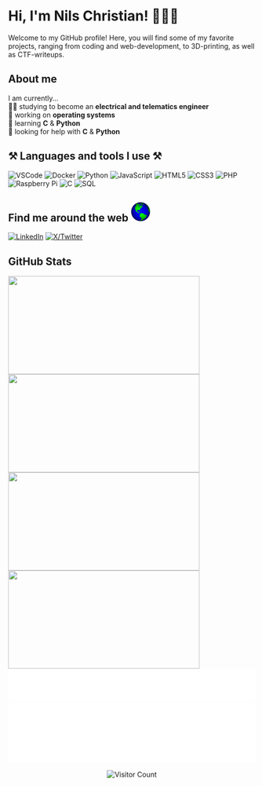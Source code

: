 # Hi, I'm Nils Christian! 👋👨‍💻

Welcome to my GitHub profile! Here, you will find some of my favorite projects, ranging from coding and web-development, to 3D-printing, as well as CTF-writeups.

## About me

I am currently...  
👨‍🎓 studying to become an **electrical and telematics engineer**  
🔭 working on **operating systems**  
🌱 learning **C** & **Python**  
🤔 looking for help with **C** & **Python**  

## ⚒️ Languages and tools I use ⚒️

![VSCode](https://img.shields.io/badge/-VSCode-007ACC?style=flat-square&logo=Visual%20Studio%20Code&logoColor=white)
![Docker](https://img.shields.io/badge/-Docker-2496ED?style=flat-square&logo=docker&logoColor=white)
![Python](https://img.shields.io/badge/-Python-3776AB?style=flat-square&logo=python&logoColor=white)
![JavaScript](https://img.shields.io/badge/-JavaScript-F7DF1E?style=flat-square&logo=javascript&logoColor=black)
![HTML5](https://img.shields.io/badge/-HTML5-E34F26?style=flat-square&logo=html5&logoColor=white)
![CSS3](https://img.shields.io/badge/-CSS3-1572B6?style=flat-square&logo=css3&logoColor=white)
![PHP](https://img.shields.io/badge/-PHP-777BB4?style=flat-square&logo=php&logoColor=white)
![Raspberry Pi](https://img.shields.io/badge/-Raspberry%20Pi-C51A4A?style=flat-square&logo=raspberry-pi&logoColor=white)
![C](https://img.shields.io/badge/-C-00599C?style=flat-square&logo=c&logoColor=white)
![SQL](https://img.shields.io/badge/-SQL-336791?style=flat-square&logo=mysql&logoColor=white)
<!--![Linux](https://img.shields.io/badge/-LINUX-336791?style=flat-square&logo=linux&logoColor=white)

<!--<h2 align="center">⚒️ Languages-Frameworks-Tools ⚒️</h2>
<br/>
<div align="center">
    <img src="https://skillicons.dev/icons?i=html,css,vscode,github,git,python,javascript,c,mysql,php,blender," />
    <img src="https://skillicons.dev/icons?i=nodejstypescript,express,firebase,mongodb,java,nextjs,flask" /><br>
    <img src="https://skillicons.dev/icons?i=instagram,facebook,twitter,linkedin,snapchat,raspberrypi,photoshop,powershell,illustrator,premiere,aftereffects,linux,wordpress,windows,notion" />
</div> -->

## Find me around the web <img alt="Globe🌍" height="40" src="images/globe.gif">

[![LinkedIn](https://img.shields.io/badge/-Nils%20Christian%20Wikstrøm-007ACC?style=flat-square&logo=LinkedIn&logoColor=white)](https://www.linkedin.com/in/nils-christian-wikstrøm-a481b5208/)
[![X/Twitter](https://img.shields.io/badge/-ニルス%20Halvorsen-333333?style=flat-square&logo=X&logoColor=white)](https://x.com/_nisken_)

<!-- Stats -->

## GitHub Stats

<!-- template -->  
<!--  
<a href="https://github.com/anuraghazra/github-readme-stats">
  <img height=200 align="center" src="https://github-readme-stats.vercel.app/api?username=anuraghazra" />
</a>
<a href="https://github.com/anuraghazra/convoychat">
  <img height=200 align="center" src="https://github-readme-stats.vercel.app/api/top-langs?username=anuraghazra&layout=compact&langs_count=8&card_width=320" />
</a> -->

<!-- [nilswikstrom's GitHub stats-Dark] -->  
<a href="https://github.com/anuraghazra/github-readme-stats#gh-dark-mode-only">
  <img height=200 width=390 align="center" src="https://github-readme-stats.vercel.app/api?username=nilswikstrom&theme=tokyonight#gh-dark-mode-only" />
</a>
<a href="https://github.com/anuraghazra/convoychat#gh-dark-mode-only">
  <img height=200 width=390 align="center" src="https://github-readme-stats.vercel.app/api/top-langs?username=nilswikstrom&layout=compact&langs_count=8&card_width=320&theme=tokyonight#gh-dark-mode-only" />
</a>

<!-- [nilswikstrom's GitHub stats-Light] -->  
<a href="https://github.com/anuraghazra/github-readme-stats#gh-light-mode-only">
  <img height=200 width=390 align="center" src="https://github-readme-stats.vercel.app/api?username=nilswikstrom&theme=ambient_gradient#gh-light-mode-only" />
</a>
<a href="https://github.com/anuraghazra/convoychat#gh-light-mode-only">
  <img height=200 width=390 align="center" src="https://github-readme-stats.vercel.app/api/top-langs?username=nilswikstrom&layout=compact&langs_count=8&card_width=320&theme=ambient_gradient#gh-light-mode-only" />
</a>

<!-- [nilswikstrom's GitHub stats-Dark] -->  
<!--  
<div style="display: flex; flex-direction: row;" align=center>
 <img class="img" width=390 src="https://github-readme-stats.vercel.app/api?username=nilswikstrom&show_icons=true&theme=tokyonight#gh-dark-mode-only" alt="readme stats" />
 <img class="img" width=390 src="https://github-readme-stats.vercel.app/api/top-langs/?username=nilswikstrom&theme=tokyonight&layout=compact#gh-dark-mode-only" alt="top langs" />
</div>

<!-- [nilswikstrom's GitHub stats-Light] -->  
<!--  
<div style="display: flex; flex-direction: row;" align=center>
 <img class="img" width=390 src="https://github-readme-stats.vercel.app/api?username=nilswikstrom&show_icons=true&theme=ambient_gradient#gh-light-mode-only" alt="readme stats" />
 <img class="img" width=390 src="https://github-readme-stats.vercel.app/api/top-langs/?username=nilswikstrom&theme=ambient_gradient&layout=compact#gh-light-mode-only" alt="top langs" />
</div> -->

<!--  
[![nilswikstrom's GitHub stats-Dark](https://github-readme-stats.vercel.app/api?username=nilswikstrom&show_icons=true&theme=tokyonight#gh-dark-mode-only)](https://github.com/anuraghazra/github-readme-stats#gh-dark-mode-only)
[![nilswikstrom's GitHub stats-Light](https://github-readme-stats.vercel.app/api?username=nilswikstrom&show_icons=true&theme=ambient_gradient#gh-light-mode-only)](https://github.com/anuraghazra/github-readme-stats#gh-light-mode-only) -->

<!--  
[![Top Langs-Dark](https://github-readme-stats.vercel.app/api/top-langs/?username=nilswikstrom&layout=donut&theme=tokyonight#gh-dark-mode-only)](https://github.com/nilswikstrom/github-readme-stats#gh-dark-mode-only)
[![Top Langs-Light](https://github-readme-stats.vercel.app/api/top-langs/?username=nilswikstrom&layout=donut&theme=ambient_gradient#gh-light-mode-only)](https://github.com/nilswikstrom/github-readme-stats#gh-light-mode-only) -->

<!-- /Stats -->

<!-- Guestbook -->

<div align="center">
<a href="https://github.com/nilswikstrom/nilswikstrom/issues/1#issuecomment-new"><img src="images/guestbook.svg"></a> 
</div>

<!-- /Guestbook -->

<!-- Footer -->

<div align="center">

<img height="120" alt="Thanks for visiting me" width="100%" src="https://raw.githubusercontent.com/nilswikstrom/nilswikstrom/master/images/marquee.svg" />
<br />

![Visitor Count](https://profile-counter.glitch.me/nilswikstrom/count.svg)  
<!-- <img align="right" src="https://visitor-badge.laobi.icu/badge?page_id=nilswikstrom.nilswikstrom" /> -->
